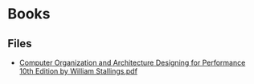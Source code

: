 # Books

## Files

- [Computer Organization and Architecture Designing for Performance 10th Edition by William Stallings.pdf](Computer%20Organization%20and%20Architecture%20Designing%20for%20Performance%2010th%20Edition%20by%20William%20Stallings.pdf)
